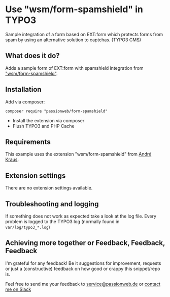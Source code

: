 # Use "wsm/form-spamshield" in TYPO3

Sample integration of a form based on EXT:form which protects forms from spam by using an alternative solution to captchas. (TYPO3 CMS)

## What does it do?

Adds a sample form of EXT:form with spamshield integration from ["wsm/form-spamshield"](https://extensions.typo3.org/extension/wsm_form_spamshield).

## Installation

Add via composer:

    composer require "passionweb/form-spamshield"

* Install the extension via composer
* Flush TYPO3 and PHP Cache

## Requirements

This example uses the extension "wsm/form-spamshield" from [André Kraus](https://github.com/krausandre).

## Extension settings

There are no extension settings available.

## Troubleshooting and logging

If something does not work as expected take a look at the log file.
Every problem is logged to the TYPO3 log (normally found in `var/log/typo3_*.log`)

## Achieving more together or Feedback, Feedback, Feedback

I'm grateful for any feedback! Be it suggestions for improvement, requests or just a (constructive) feedback on how good or crappy this snippet/repo is.

Feel free to send me your feedback to [service@passionweb.de](mailto:service@passionweb.de "Send Feedback") or [contact me on Slack](https://typo3.slack.com/team/U02FG49J4TG "Contact me on Slack")
